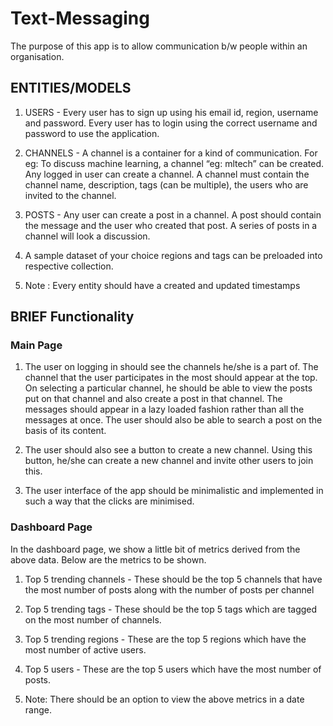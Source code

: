 # Text-Messaging

The purpose of this app is to allow communication b/w people within an organisation.

## ENTITIES/MODELS

1. USERS - Every user has to sign up using his email id, region, username and password. Every user has to login using the correct username and password to use the application.

2. CHANNELS - A channel is a container for a kind of communication. For eg: To discuss machine learning, a channel “eg: mltech” can be created. Any logged in user can create a channel. A channel must contain the channel name, description, tags (can be multiple), the users who are invited to the channel.

3. POSTS - Any user can create a post in a channel. A post should contain the message and the user who created that post. A series of posts in a channel will look a discussion.

4. A sample dataset of your choice regions and tags can be preloaded into respective collection.

5. Note : Every entity should have a created and updated timestamps

## BRIEF Functionality

### Main Page

1. The user on logging in should see the channels he/she is a part of. The channel that the user participates in the most should appear at the top. On selecting a particular channel, he should be able to view the posts put on that channel and also create a post in that channel. The messages should appear in a lazy loaded fashion rather than all the messages at once. The user should also be able to search a post on the basis of its content.

2. The user should also see a button to create a new channel. Using this button, he/she can create a new channel and invite other users to join this.

3. The user interface of the app should be minimalistic and implemented in such a way that the clicks are minimised.

### Dashboard Page

In the dashboard page, we show a little bit of metrics derived from the above data. Below are the metrics to be shown.

1. Top 5 trending channels - These should be the top 5 channels that have the most number of posts along with the number of posts per channel

2. Top 5 trending tags - These should be the top 5 tags which are tagged on the most number of channels.

3. Top 5 trending regions - These are the top 5 regions which have the most number of active users.

4. Top 5 users - These are the top 5 users which have the most number of posts.

5. Note: There should be an option to view the above metrics in a date range.
